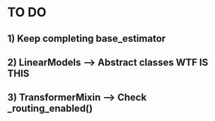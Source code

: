 # TO DO  
## 1) Keep completing base_estimator 
## 2) LinearModels --> Abstract classes WTF IS THIS
## 3) TransformerMixin --> Check _routing_enabled()